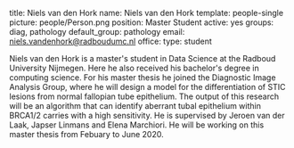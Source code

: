 title: Niels van den Hork
name: Niels van den Hork
template: people-single
picture: people/Person.png
position: Master Student
active: yes
groups: diag, pathology
default_group: pathology
email: niels.vandenhork@radboudumc.nl
office: 
type: student

Niels van den Hork is a master's student in Data Science at the Radboud University Nijmegen. Here he also received his bachelor's degree in computing science. For his master thesis he joined the Diagnostic Image Analysis Group, where he will design a model for the differentiation of STIC lesions from normal fallopian tube epithelium. The output of this research will be an algorithm that can identify aberrant tubal epithelium within BRCA1/2 carries with a high sensitivity. He is supervised by Jeroen van der Laak, Japser Linmans and Elena Marchiori. He will be working on this master thesis from Febuary to June 2020.

